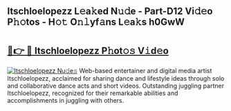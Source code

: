 ## Itschloelopezz L𝚎a𝚔ed N𝚞𝚍e - Part-D12 Vi𝚍𝚎o P𝚑𝚘tos - H𝚘𝚝 O𝚗𝚕yf𝚊ns L𝚎a𝚔s h0GwW

# <h2><a href="http://kf3c0fd.oniu.top/?m=Itschloelopezz">🔗👉 🔴 Itschloelopezz P𝚑ot𝚘𝚜 V𝚒d𝚎o</a></h2>

[![Itschloelopezz Nu𝚍e𝚜](https://i.imgur.com/0qMVB7G.gif)](http://kf3c0fd.oniu.top/?m=Itschloelopezz)
Web-based entertainer and digital media artist Itschloelopezz, acclaimed for sharing dance and lifestyle ideas through solo and collaborative dance acts and short videos. Outstanding juggling partner Itschloelopezz, recognized for their remarkable abilities and accomplishments in juggling with others.  
